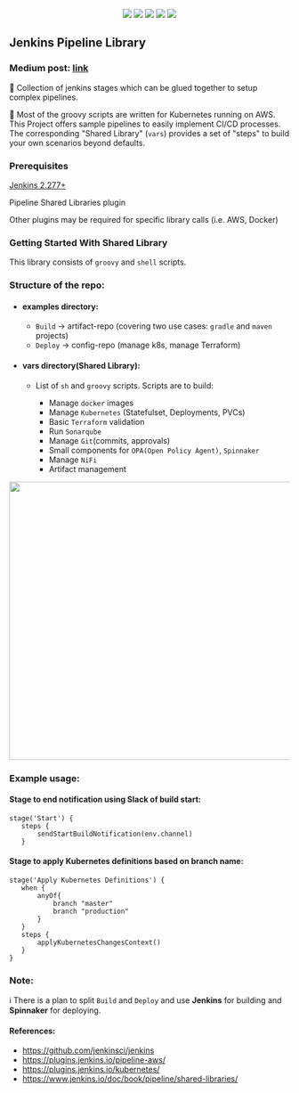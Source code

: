 <p align="center">
    <a href="https://www.apache.org/licenses/LICENSE-2.0" alt="license">
        <img src="https://img.shields.io/github/license/tomarv2/jenkins-pipeline-library" /></a>
    <a href="https://github.com/tomarv2/jenkins-pipeline-library/tags" alt="GitHub tag">
        <img src="https://img.shields.io/github/v/tag/tomarv2/jenkins-pipeline-library" /></a>
    <a href="https://stackoverflow.com/users/6679867/tomarv2" alt="Stack Exchange reputation">
        <img src="https://img.shields.io/stackexchange/stackoverflow/r/6679867"></a>
    <a href="https://discord.gg/XH975bzN" alt="chat on Discord">
        <img src="https://img.shields.io/discord/813961944443912223?logo=discord"></a>
    <a href="https://twitter.com/intent/follow?screen_name=varuntomar2019" alt="follow on Twitter">
        <img src="https://img.shields.io/twitter/follow/varuntomar2019?style=social&logo=twitter"></a>
</p>

## Jenkins Pipeline Library

### Medium post: [link](https://medium.com/tomarv2/jenkins-shared-libraries-ab64f7acac68)

:wave: Collection of jenkins stages which can be glued together to setup complex pipelines.

:wave: Most of the groovy scripts are written for Kubernetes running on AWS.  This Project offers sample pipelines to easily implement CI/CD processes. The corresponding "Shared Library" (`vars`) provides a set of "steps" to build your own scenarios beyond defaults.

### Prerequisites

[Jenkins 2.277+](https://hub.docker.com/r/jenkins/jenkins/tags/?page=1&ordering=last_updated)

Pipeline Shared Libraries plugin

Other plugins may be required for specific library calls (i.e. AWS, Docker)

### Getting Started With Shared Library

This library consists of `groovy` and `shell` scripts. 

### Structure of the repo:

 - #### examples directory:
    - `Build` -> artifact-repo (covering two use cases: `gradle` and `maven` projects)
    - `Deploy` -> config-repo (manage k8s, manage Terraform)
 
- #### vars directory(Shared Library):
    - List of `sh` and `groovy` scripts. Scripts are to build:
         
       - Manage `docker` images
       - Manage `Kubernetes` (Statefulset, Deployments, PVCs)
       - Basic `Terraform` validation
       - Run `Sonarqube`
       - Manage `Git`(commits, approvals)
       - Small components for `OPA(Open Policy Agent)`, `Spinnaker`
       - Manage `NiFi`
       - Artifact management
   

<p align="center">
  <img width="900" height="500" src="https://files.gitter.im/tomarv2/oy6L/Screen-Shot-2020-04-09-at-9.08.16-PM.png">
</p>

### Example usage:

#### Stage to end notification using Slack of build start:
```
stage('Start') {
   steps {
       sendStartBuildNotification(env.channel)
   }
```

#### Stage to apply Kubernetes definitions based on branch name:
```
stage('Apply Kubernetes Definitions') {
   when {
       anyOf{
           branch "master"
           branch "production"
       }  
   }
   steps {
       applyKubernetesChangesContext()
   }
}

```

### Note:

:information_source: There is a plan to split `Build` and `Deploy` and use **Jenkins** for building and **Spinnaker** for deploying.

#### References:

- https://github.com/jenkinsci/jenkins
- https://plugins.jenkins.io/pipeline-aws/
- https://plugins.jenkins.io/kubernetes/
- https://www.jenkins.io/doc/book/pipeline/shared-libraries/




